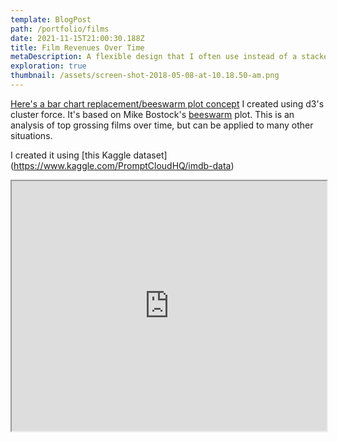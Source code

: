 ```yaml
---
template: BlogPost
path: /portfolio/films
date: 2021-11-15T21:00:30.188Z
title: Film Revenues Over Time
metaDescription: A flexible design that I often use instead of a stacked bar chart made with d3
exploration: true
thumbnail: /assets/screen-shot-2018-05-08-at-10.18.50-am.png
---
```

[Here's a bar chart replacement/beeswarm plot concept](https://ryezzz.github.io/temp/) I created using d3's cluster force. It's based on Mike Bostock's [beeswarm](https://bl.ocks.org/mbostock/6526445e2b44303eebf21da3b6627320) plot. This is an analysis of top grossing films over time, but can be applied to many other situations.


I created it using \[this Kaggle dataset](https://www.kaggle.com/PromptCloudHQ/imdb-data)



<iframe src="https://ryezzz.github.io/temp/" width="100%" height="400"></iframe>